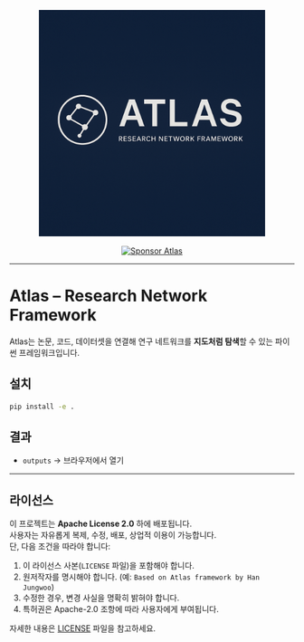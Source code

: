 <p align="center">
  <img src="docs/AtlasImage.png" alt="Atlas Logo" width="400"/>
</p>

<p align="center">
  <a href="https://github.com/sponsors/engineer0427">
    <img src="https://img.shields.io/badge/Sponsor-❤-pink?style=for-the-badge&logo=github" alt="Sponsor Atlas"/>
  </a>
</p>

---


# Atlas – Research Network Framework

Atlas는 논문, 코드, 데이터셋을 연결해 연구 네트워크를 **지도처럼 탐색**할 수 있는 파이썬 프레임워크입니다.


## 설치
```bash
pip install -e .
```

## 결과
- `outputs` → 브라우저에서 열기

---


## 라이선스
이 프로젝트는 **Apache License 2.0** 하에 배포됩니다.  
사용자는 자유롭게 복제, 수정, 배포, 상업적 이용이 가능합니다.  
단, 다음 조건을 따라야 합니다:

1. 이 라이선스 사본(`LICENSE` 파일)을 포함해야 합니다.  
2. 원저작자를 명시해야 합니다. (예: `Based on Atlas framework by Han Jungwoo`)  
3. 수정한 경우, 변경 사실을 명확히 밝혀야 합니다.  
4. 특허권은 Apache-2.0 조항에 따라 사용자에게 부여됩니다.  

자세한 내용은 [LICENSE](./LICENSE) 파일을 참고하세요.
